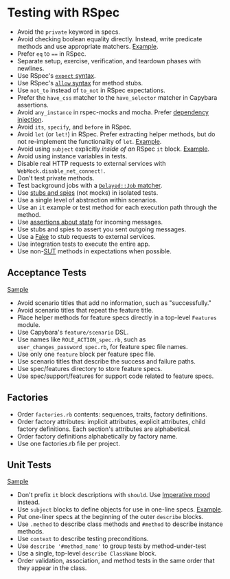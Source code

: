 # Testing with RSpec

- Avoid the `private` keyword in specs.
- Avoid checking boolean equality directly. Instead, write predicate methods and use appropriate matchers.
  [Example][predicate-example].
- Prefer `eq` to `==` in RSpec.
- Separate setup, exercise, verification, and teardown phases with newlines.
- Use RSpec's [`expect` syntax].
- Use RSpec's [`allow` syntax] for method stubs.
- Use `not_to` instead of `to_not` in RSpec expectations.
- Prefer the `have_css` matcher to the `have_selector` matcher in Capybara assertions.
- Avoid `any_instance` in rspec-mocks and mocha. Prefer [dependency injection].
- Avoid `its`, `specify`, and `before` in RSpec.
- Avoid `let` (or `let!`) in RSpec. Prefer extracting helper methods, but do not re-implement the functionality of
  `let`. [Example][avoid-let].
- Avoid using `subject` explicitly _inside of an_ RSpec `it` block. [Example][subject-example].
- Avoid using instance variables in tests.
- Disable real HTTP requests to external services with `WebMock.disable_net_connect!`.
- Don't test private methods.
- Test background jobs with a [`Delayed::Job` matcher].
- Use [stubs and spies] \(not mocks\) in isolated tests.
- Use a single level of abstraction within scenarios.
- Use an `it` example or test method for each execution path through the method.
- Use [assertions about state] for incoming messages.
- Use stubs and spies to assert you sent outgoing messages.
- Use a [Fake] to stub requests to external services.
- Use integration tests to execute the entire app.
- Use non-[SUT] methods in expectations when possible.

[`expect` syntax]: http://myronmars.to/n/dev-blog/2012/06/rspecs-new-expectation-syntax
[`allow` syntax]: https://github.com/rspec/rspec-mocks#method-stubs
[predicate-example]: predicate_tests_spec.rb
[dependency injection]: http://en.wikipedia.org/wiki/Dependency_injection
[subject-example]: /testing-rspec/unit_test_spec.rb
[avoid-let]: /testing-rspec/avoid_let_spec.rb
[`delayed::job` matcher]: https://gist.github.com/3186463
[stubs and spies]: http://robots.thoughtbot.com/post/159805295/spy-vs-spy
[assertions about state]: https://speakerdeck.com/skmetz/magic-tricks-of-testing-railsconf?slide=51
[fake]: http://robots.thoughtbot.com/post/219216005/fake-it
[sut]: http://xunitpatterns.com/SUT.html

## Acceptance Tests

[Sample](acceptance_test_spec.rb)

- Avoid scenario titles that add no information, such as "successfully."
- Avoid scenario titles that repeat the feature title.
- Place helper methods for feature specs directly in a top-level `Features` module.
- Use Capybara's `feature/scenario` DSL.
- Use names like `ROLE_ACTION_spec.rb`, such as `user_changes_password_spec.rb`, for feature spec file names.
- Use only one `feature` block per feature spec file.
- Use scenario titles that describe the success and failure paths.
- Use spec/features directory to store feature specs.
- Use spec/support/features for support code related to feature specs.

## Factories

- Order `factories.rb` contents: sequences, traits, factory definitions.
- Order factory attributes: implicit attributes, explicit attributes, child factory definitions. Each section's
  attributes are alphabetical.
- Order factory definitions alphabetically by factory name.
- Use one factories.rb file per project.

## Unit Tests

[Sample](unit_test_spec.rb)

- Don't prefix `it` block descriptions with `should`. Use [Imperative mood] instead.
- Use `subject` blocks to define objects for use in one-line specs. [Example][subject for one-liners example].
- Put one-liner specs at the beginning of the outer `describe` blocks.
- Use `.method` to describe class methods and `#method` to describe instance methods.
- Use `context` to describe testing preconditions.
- Use `describe '#method_name'` to group tests by method-under-test
- Use a single, top-level `describe ClassName` block.
- Order validation, association, and method tests in the same order that they appear in the class.

[imperative mood]: http://en.wikipedia.org/wiki/Imperative_mood
[subject for one-liners example]: unit_test_spec.rb#6
